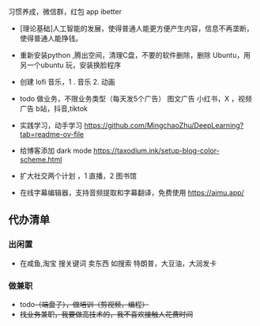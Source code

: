 习惯养成，微信群，红包
app ibetter

- [理论基础]人工智能的发展，使得普通人能更方便产生内容，信息不再垄断，使得普通人能挣钱。

- 重新安装python ,腾出空间，清理C盘，不要的软件删除，删除 Ubuntu，用另一个ubuntu 玩，安装换脸程序
- 创建 lofi 音乐，1 . 音乐 2. 动画
- todo  做业务，不限业务类型（每天发5个广告） 图文广告 小红书，X ，视频广告 b站，抖音,tiktok
- 实践学习，动手学习 https://github.com/MingchaoZhu/DeepLearning?tab=readme-ov-file
- 给博客添加 dark mode https://taxodium.ink/setup-blog-color-scheme.html
- 扩大社交两个计划 ，1 直播，2 图书馆
- 在线字幕编辑器，支持音频提取和字幕翻译，免费使用
https://aimu.app/

## 代办清单
### 出闲置

- 在咸鱼,淘宝 搜关键词 卖东西  如搜索 特朗普，大豆油，大润发卡

### 做兼职

- todo~~（端盘子），做培训（剪视频，编程）~~
- ~~找业务兼职，我要做高技术的，我不喜欢接触人花费时间~~

